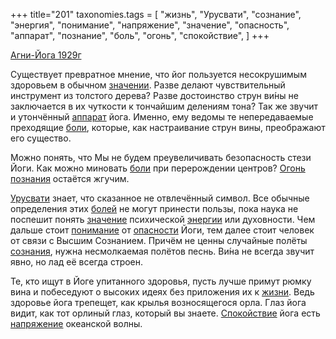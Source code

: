 +++
title="201"
taxonomies.tags = [
 "жизнь",
 "Урусвати",
 "сознание",
 "энергия",
 "понимание",
 "напряжение",
 "значение",
 "опасность",
 "аппарат",
 "познание",
 "боль",
 "огонь",
 "спокойствие",
]
+++

[Агни-Йога 1929г](/agni/1929)

Существует превратное мнение, что йог пользуется несокрушимым здоровьем в обычном [значении](/tags/[значение](/tags/значение)). Разве делают чувствительный инструмент из толстого дерева? Разве достоинство струн ви́ны не заключается в их чуткости к тончайшим делениям тона? Так же звучит и утончённый [аппарат](/tags/аппарат) йога. Именно, ему ведомы те непередаваемые преходящие [боли](/tags/боль), которые, как настраивание струн вины, преображают его существо.   

Можно понять, что Мы не будем преувеличивать безопасность стези Йоги. Как можно миновать [боли](/tags/боль) при перерождении центров? [Огонь](/tags/огонь) [познания](/tags/познание) остаётся жгучим.   

[Урусвати](/tags/Урусвати) знает, что сказанное не отвлечённый символ. Все обычные определения этих [болей](/tags/боль) не могут принести пользы, пока наука не поспешит понять [значение](/tags/значение) психической [энергии](/tags/энергия) или духовности. Чем дальше стоит [понимание](/tags/понимание) от [опасности](/tags/опасность) Йоги, тем далее стоит человек от связи с Высшим Сознанием. Причём не ценны случайные полёты [сознания](/tags/сознание), нужна несмолкаемая полётов песнь. Ви́на не всегда звучит явно, но лад её всегда строен.   

Те, кто ищут в Йоге упитанного здоровья, пусть лучше примут рюмку вина и побеседуют о высоких идеях без приложения их к [жизни](/tags/жизнь). Ведь здоровье йога трепещет, как крылья возносящегося орла. Глаз йога видит, как тот орлиный глаз, который вы знаете. [Спокойствие](/tags/спокойствие) йога есть [напряжение](/tags/напряжение) океанской волны.